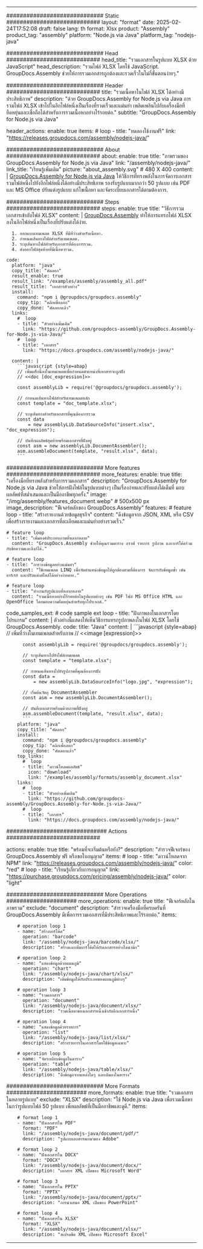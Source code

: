 



---
############################# Static ############################
layout: "format"
date:  2025-02-24T17:52:08
draft: false
lang: th
format: Xlsx
product: "Assembly"
product_tag: "assembly"
platform: "Node.js via Java"
platform_tag: "nodejs-java"

############################# Head ############################
head_title: "รวมเอกสารในรูปแบบ XLSX ด้วย JavaScript"
head_description: "รวมไฟล์ XLSX โดยใช้ JavaScript. GroupDocs.Assembly ช่วยให้การรวมเอกสารถูกต้องและรวดเร็วในไม่กี่ขั้นตอนง่ายๆ."

############################# Header ############################
title: "รวมเนื้อหาในไฟล์ XLSX ได้อย่างมีประสิทธิภาพ" 
description: "ด้วย GroupDocs.Assembly for Node.js via Java การรวมไฟล์ XLSX เข้าไปในอีกไฟล์หนึ่งเป็นเรื่องที่รวดเร็วและแม่นยำ เพลิดเพลินไปกับเครื่องมือที่ยืดหยุ่นและเชื่อถือได้สำหรับการรวมเนื้อหาอย่างไร้รอยต่อ."
subtitle: "GroupDocs.Assembly for Node.js via Java" 

header_actions:
  enable: true
  items:
    #  loop
    - title: "ทดลองใช้งานฟรี"
      link: "https://releases.groupdocs.com/assembly/nodejs-java/"
      
############################# About ############################
about:
    enable: true
    title: "ภาพรวมของ GroupDocs.Assembly for Node.js via Java"
    link: "/assembly/nodejs-java/"
    link_title: "เรียนรู้เพิ่มเติม"
    picture: "about_assembly.svg" # 480 X 400
    content: |
       [GroupDocs.Assembly for Node.js via Java](/assembly/nodejs-java/) ให้วิธีการที่ทรงพลังในการจัดการเอกสาร รวมไฟล์หนึ่งไปยังอีกไฟล์หนึ่งได้อย่างมีประสิทธิภาพ รองรับรูปแบบมากกว่า 50 รูปแบบ เช่น PDF และ MS Office ปรับแต่งรูปแบบ แก้ไขเนื้อหา และจัดระเบียบเอกสารได้ตามต้องการ.

############################# Steps ############################
steps:
    enable: true
    title: "วิธีการรวมเอกสารเข้ากับไฟล์ XLSX"
    content: |
      [GroupDocs.Assembly](/assembly/nodejs-java/) ทำให้การแทรกไฟล์ XLSX ลงในอีกไฟล์หนึ่งเป็นเรื่องที่ปรับแต่งได้ง่าย.
      
      1. ออกแบบเทมเพลต XLSX ที่มีที่ว่างสำหรับเนื้อหา.
      2. กำหนดเส้นทางไฟล์สำหรับเทมเพลต.
      3. ระบุเส้นทางไฟล์สำหรับเอกสารที่ต้องการรวม.
      4. ส่งออกไฟล์สุดท้ายที่มีเนื้อหารวม.
   
    code:
      platform: "java"
      copy_title: "คัดลอก"
      result_enable: true
      result_link: "/examples/assembly/assembly_all.pdf"
      result_title: "เอกสารตัวอย่าง"
      install:
        command: "npm i @groupdocs/groupdocs.assembly"
        copy_tip: "คลิกเพื่อลอก"
        copy_done: "คัดลอกแล้ว"
      links:
        #  loop
        - title: "ตัวอย่างเพิ่มเติม"
          link: "https://github.com/groupdocs-assembly/GroupDocs.Assembly-for-Node.js-via-Java/"
        #  loop
        - title: "เอกสาร"
          link: "https://docs.groupdocs.com/assembly/nodejs-java/"
          
      content: |
        ```javascript {style=abap}
        // เพิ่มแท็กนี้ลงในเทมเพลตเพื่อกำหนดตำแหน่งที่เอกสารจะถูกฝัง
        // <<doc [doc_expression]>>
    
        const assemblyLib = require('@groupdocs/groupdocs.assembly');

        // กำหนดเส้นทางไฟล์สำหรับเทมเพลตหลัก
        const template = "doc_template.xlsx";

        // ระบุเส้นทางสำหรับเอกสารที่คุณต้องการรวม
        const data 
            = new assemblyLib.DataSourceInfo("insert.xlsx", "doc_expression");

        // บันทึกผลลัพธ์สุดท้ายพร้อมเอกสารที่ฝังอยู่
        const asm = new assemblyLib.DocumentAssembler();
        asm.assembleDocument(template, "result.xlsx", data);
        ```           

############################# More features ############################
more_features:
  enable: true
  title: "เครื่องมือที่ทรงพลังสำหรับการรวมเอกสาร"
  description: "GroupDocs.Assembly for Node.js via Java ช่วยให้การฝังไฟล์ในรูปแบบต่างๆ เป็นเรื่องง่ายและปรับแต่งได้เต็มที่ มอบผลลัพธ์ที่สม่ำเสมอและเป็นมืออาชีพทุกครั้ง."
  image: "/img/assembly/features_document.webp" # 500x500 px
  image_description: "ฟีเจอร์หลักของ GroupDocs.Assembly"
  features:
    # feature loop
    - title: "สร้างรายงานด้วยข้อมูลธุรกิจ"
      content: "ดึงข้อมูลจาก JSON, XML หรือ CSV เพื่อสร้างรายงานและเอกสารที่ละเอียดและแม่นยำอย่างรวดเร็ว."

    # feature loop
    - title: "เพิ่มองค์ประกอบภาพที่หลากหลาย"
      content: "GroupDocs.Assembly ช่วยให้คุณรวมตาราง กราฟ รายการ รูปภาพ และบาร์โค้ดร่วมกับข้อความและลิงก์ได้."

    # feature loop
    - title: "การวางข้อมูลอย่างแม่นยำ"
      content: "ใช้เทมเพลต LINQ เพื่อจัดตำแหน่งข้อมูลให้ถูกต้องตามที่ต้องการ จัดการกับข้อมูลซ้ำ เช่น อาร์เรย์ และปรับแต่งสไตล์ได้อย่างง่ายดาย."

    # feature loop
    - title: "ทำงานกับรูปแบบที่หลากหลาย"
      content: "รวมเนื้อหาอย่างไร้รอยต่อในรูปแบบต่างๆ เช่น PDF ไฟล์ MS Office HTML และ OpenOffice โดยมอบความยืดหยุ่นสำหรับทุกโปรเจกต์."
      
  code_samples_ext:
    # code sample ext loop
    - title: "ฝังภาพลงในเอกสารโดยโปรแกรม"
      content: |
        ตัวอย่างนี้แสดงให้เห็นวิธีการแทรกรูปภาพลงในไฟล์ XLSX โดยใช้ GroupDocs.Assembly.
      code:
        title: "Java"
        content: |
          ```javascript {style=abap}
          // เพิ่มที่ว่างในเทมเพลตสำหรับภาพ
          // <<image [expression]>>
          
          const assemblyLib = require('@groupdocs/groupdocs.assembly');

          // ระบุเส้นทางไปยังไฟล์เทมเพลต
          const template = "template.xlsx";

          // กำหนดเส้นทางไปยังรูปภาพที่คุณต้องการฝัง
          const data =
              = new assemblyLib.DataSourceInfo("logo.jpg", "expression");

          // เริ่มต้นวัตถุ DocumentAssembler
          const asm = new assemblyLib.DocumentAssembler();

          // บันทึกเอกสารพร้อมด้วยภาพที่ฝังอยู่
          asm.assembleDocument(template, "result.xlsx", data);
          ```
        platform: "java"
        copy_title: "คัดลอก"
        install:
          command: "npm i @groupdocs/groupdocs.assembly"
          copy_tip: "คลิกเพื่อลอก"
          copy_done: "คัดลอกแล้ว"
        top_links:
          #  loop
          - title: "ดาวน์โหลดผลลัพธ์"
            icon: "download"
            link: "/examples/assembly/formats/assembly_document.xlsx"
        links:
          #  loop
          - title: "ตัวอย่างเพิ่มเติม"
            link: "https://github.com/groupdocs-assembly/GroupDocs.Assembly-for-Node.js-via-Java/"
          #  loop
          - title: "เอกสาร"
            link: "https://docs.groupdocs.com/assembly/nodejs-java/"
            

            


############################## Actions ############################

actions:
  enable: true
  title: "พร้อมที่จะเริ่มต้นหรือยัง?"
  description: "สำรวจฟีเจอร์ของ GroupDocs.Assembly ฟรี หรือขอใบอนุญาต"
  items:
    #  loop
    - title: "ดาวน์โหลดจาก NPM"
      link: "https://releases.groupdocs.com/assembly/nodejs-java/"
      color: "red"
        #  loop
    - title: "เรียนรู้เกี่ยวกับการอนุญาต"
      link: "https://purchase.groupdocs.com/pricing/assembly/nodejs-java/"
      color: "light"


############################# More Operations #####################
more_operations:
    enable: true
    title: "ฟีเจอร์หลักในภาพรวม"
    exclude: "document"
    description: "สำรวจเครื่องมือที่ครบครันที่ GroupDocs.Assembly มีเพื่อการรวมเอกสารที่มีประสิทธิภาพและไร้รอยต่อ."
    items: 
          
        # operation loop 1
        - name: "สร้างบาร์โค้ด"
          operation: "barcode"
          link: "/assembly/nodejs-java/barcode/xlsx/"
          description: "สร้างและเพิ่มบาร์โค้ดให้กับเอกสารอย่างไดนามิก"

        # operation loop 2
        - name: "แสดงข้อมูลด้วยแผนภูมิ"
          operation: "chart"
          link: "/assembly/nodejs-java/chart/xlsx/"
          description: "เติมข้อมูลให้กับประเภทของแผนภูมิต่างๆ"

        # operation loop 3
        - name: "รวมเอกสาร"
          operation: "document"
          link: "/assembly/nodejs-java/document/xlsx/"
          description: "รวมเนื้อหาของเอกสารหนึ่งเข้ากับอีกเอกสารหนึ่ง"

        # operation loop 4
        - name: "แสดงข้อมูลด้วยรายการ"
          operation: "list"
          link: "/assembly/nodejs-java/list/xlsx/"
          description: "สร้างรายการในเอกสารโดยใช้ข้อมูลเฉพาะ"

        # operation loop 5
        - name: "จัดระเบียบข้อมูลในตาราง"
          operation: "table"
          link: "/assembly/nodejs-java/table/xlsx/"
          description: "ดึงข้อมูลจากแหล่งใดๆ และเติมลงในตาราง"
         
          
############################# More Formats ########################
more_formats:
    enable: true
    title: "รวมเอกสารในหลายรูปแบบ"
    exclude: "XLSX"
    description: "ใช้ Node.js via Java เพื่อรวมเนื้อหาในกว่ารูปแบบไฟล์ 50 รูปแบบ เพื่อผลลัพธ์ที่เป็นมืออาชีพและดูดี."
    items: 
          
        # format loop 1
        - name: "ฝังเอกสารใน PDF"
          format: "PDF"
          link: "/assembly/nodejs-java/document/pdf/"
          description: "รูปแบบเอกสารพกพาของ Adobe"
          
        # format loop 2
        - name: "ฝังเอกสารใน DOCX"
          format: "DOCX"
          link: "/assembly/nodejs-java/document/docx/"
          description: "เอกสาร XML เปิดของ Microsoft Word"
          
        # format loop 3
        - name: "ฝังเอกสารใน PPTX"
          format: "PPTX"
          link: "/assembly/nodejs-java/document/pptx/"
          description: "การนำเสนอ XML เปิดของ PowerPoint"
          
        # format loop 4
        - name: "ฝังเอกสารใน XLSX"
          format: "XLSX"
          link: "/assembly/nodejs-java/document/xlsx/"
          description: "สเปรดชีต XML เปิดของ Microsoft Excel"


          

---